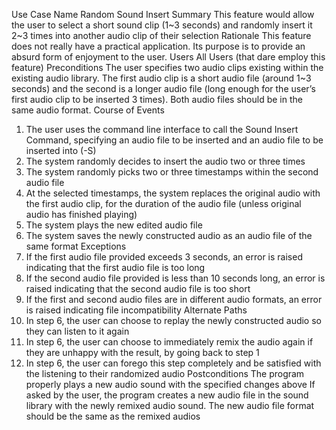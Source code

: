 Use Case Name
Random Sound Insert
Summary
This feature would allow the user to select a short sound clip (1~3 seconds) and randomly insert it 2~3 times into another audio clip of their selection
Rationale
This feature does not really have a practical application. Its purpose is to provide an absurd form of enjoyment to the user.
Users
All Users (that dare employ this feature)
Preconditions
The user specifies two audio clips existing within the existing audio library. The first audio clip is a short audio file (around 1~3 seconds) and the second is a longer audio file (long enough for the user’s first audio clip to be inserted 3 times). Both audio files should be in the same audio format.
Course of Events
1. The user uses the command line interface to call the Sound Insert Command, specifying an audio file to be inserted and an audio file to be inserted into (-S)
2. The system randomly decides to insert the audio two or three times
3. The system randomly picks two or three timestamps within the second audio file
4. At the selected timestamps, the system replaces the original audio with the first audio clip, for the duration of the audio file (unless original audio has finished playing)
5. The system plays the new edited audio file
6. The system saves the newly constructed audio as an audio file of the same format
Exceptions
1. If the first audio file provided exceeds 3 seconds, an error is raised indicating that the first audio file is too long
2. If the second audio file provided is less than 10 seconds long, an error is raised indicating that the second audio file is too short
3. If the first and second audio files are in different audio formats, an error is raised indicating file incompatibility
Alternate Paths
1. In step 6, the user can choose to replay the newly constructed audio so they can listen to it again
2. In step 6, the user can choose to immediately remix the audio again if they are unhappy with the result, by going back to step 1
3. In step 6, the user can forego this step completely and be satisfied with the listening to their randomized audio
Postconditions
The program properly plays a new audio sound with the specified changes above
If asked by the user, the program creates a new audio file in the sound library with the newly remixed audio sound. The new audio file format should be the same as the remixed audios

